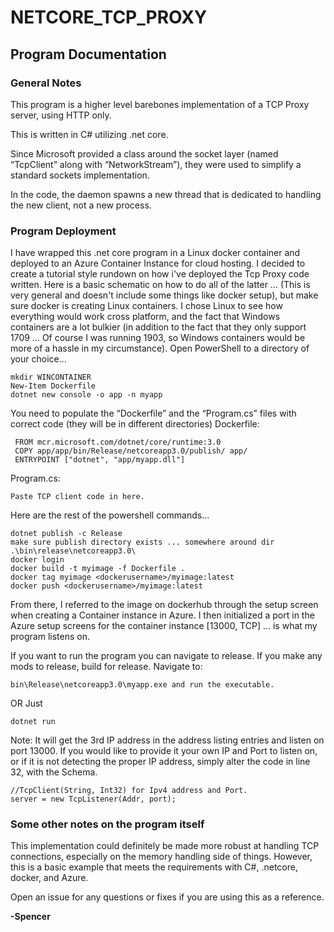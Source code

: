 # NETCORE_TCP_PROXY

## Program Documentation

### General Notes
This program is a higher level barebones implementation of a TCP Proxy server, using HTTP only.

This is written in C# utilizing .net core.

Since Microsoft provided a class around the socket layer (named “TcpClient” along with “NetworkStream”), they were used to simplify a standard sockets implementation.

In the code, the daemon spawns a new thread that is dedicated to handling the new client, not a new process.

### Program Deployment
I have wrapped this .net core program in a Linux docker container and deployed to an Azure Container Instance for cloud hosting.
I decided to create a tutorial style rundown on how i've deployed the Tcp Proxy code written.
Here is a basic schematic on how to do all of the latter ... (This is very general and doesn't include some things like docker setup), but make sure docker is creating Linux containers. 
I chose Linux to see how everything would work cross platform, and the fact that Windows containers are a lot bulkier (in addition to the fact that they only support 1709 ... Of course I was running 1903, so Windows containers would be more of a hassle in my circumstance).
Open PowerShell to a directory of your choice...
```
mkdir WINCONTAINER
New-Item Dockerfile
dotnet new console -o app -n myapp
```

You need to populate the “Dockerfile” and the “Program.cs” files with correct code (they will be in different directories)
Dockerfile:
```
 FROM mcr.microsoft.com/dotnet/core/runtime:3.0
 COPY app/app/bin/Release/netcoreapp3.0/publish/ app/
 ENTRYPOINT ["dotnet", "app/myapp.dll"]
```

Program.cs:
```
Paste TCP client code in here.
```


Here are the rest of the powershell commands…
```
dotnet publish -c Release
make sure publish directory exists ... somewhere around dir .\bin\release\netcoreapp3.0\
docker login
docker build -t myimage -f Dockerfile .
docker tag myimage <dockerusername>/myimage:latest
docker push <dockerusername>/myimage:latest
```
From there, I referred to the image on dockerhub through the setup screen when creating a Container instance in Azure.
I then initialized a port in the Azure setup screens for the container instance [13000, TCP] ... is what my program listens on.

If you want to run the program you can navigate to release. If you make any mods to release, build for release.
Navigate to:
```
bin\Release\netcoreapp3.0\myapp.exe and run the executable.
```
OR Just
```
dotnet run
``` 
Note:
It will get the 3rd IP address in the address listing entries and listen on port 13000. 
If you would like to provide it your own IP and Port to listen on, or if it is not detecting the proper IP address, simply alter the code in line 32, with the Schema. 
```
//TcpClient(String, Int32) for Ipv4 address and Port.
server = new TcpListener(Addr, port);
```

### Some other notes on the program itself
This implementation could definitely be made more robust at handling TCP connections, especially on the memory handling side of things.
However, this is a basic example that meets the requirements with C#, .netcore, docker, and Azure.

Open an issue for any questions or fixes if you are using this as a reference.

**-Spencer**
